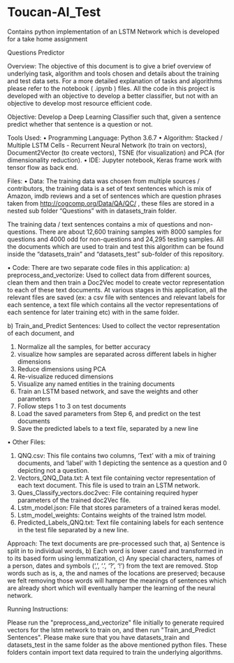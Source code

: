 # Toucan-AI_Test
Contains python implementation of an LSTM Network which is developed for a take home assignment


Questions Predictor

Overview: The objective of this document is to give a brief overview of underlying task, algorithm and tools chosen and details about the training and test data sets. For a more detailed explanation of tasks and algorithms please refer to the notebook ( .ipynb ) files. All the code in this project is developed with an objective to develop a better classifier, but not with an objective to develop most resource efficient code.

Objective: Develop a Deep Learning Classifier such that, given a sentence predict whether that sentence is a question or not.

Tools Used:
•	Programming Language:  Python 3.6.7
•	Algorithm: Stacked / Multiple LSTM Cells - Recurrent Neural Network (to train on vectors), 
Document2Vector (to create vectors), 
TSNE (for visualization) and PCA (for dimensionality reduction).
•	IDE: Jupyter notebook, Keras frame work with tensor flow as back end.

Files:
•	Data:  The training data was chosen from multiple sources / contributors, the training data is a set of text sentences which is mix of Amazon, imdb reviews and a set of sentences which are question phrases taken from http://cogcomp.org/Data/QA/QC/   , these files are stored in a nested sub folder “Questions” with in datasets_train folder. 

The training data / text sentences contains a mix of questions and non-questions. There are about 12,600 training samples with 8000 samples for questions and 4000 odd for non-questions and 24,295 testing samples.
All the documents which are used to train and test this algorithm can be found inside the “datasets_train” and “datasets_test” sub-folder of this repository. 


•	Code: There are two separate code files in this application: 
a)	preprocess_and_vectorize: Used to collect data from different sources, clean them and then train a Doc2Vec model to create vector representation to each of these text documents. At various stages in this application, all the relevant files are saved (ex: a csv file with sentences and relevant labels for each sentence, a text file which contains all the vector representations of each sentence for later training etc) with in the same folder.

b)	Train_and_Predict Sentences: Used to collect the vector representation of each document, and
1.	Normalize all the samples, for better accuracy 
2.	visualize how samples are separated across different labels in higher dimensions
3.	Reduce dimensions using PCA
4.	Re-visualize reduced dimensions
5.	Visualize any named entities in the training documents
6.	Train an LSTM based network, and save the weights and other parameters
7.	Follow steps 1 to 3 on test documents 
8.	Load the saved parameters from Step 6, and predict on the test documents
9.	Save the predicted labels to a text file, separated by a new line

•	Other Files: 
1.	QNQ.csv: This file contains two columns, ‘Text’ with a mix of training documents, and ‘label’ with 1 depicting the sentence as a question and 0 depicting not a question.
2.	Vectors_QNQ_Data.txt:  A text file containing vector representation of each text document. This file is used to train an LSTM network.
3.	Ques_Classify_vectors.doc2vec: File containing required hyper parameters of the trained doc2Vec file.
4.	Lstm_model.json: File that stores parameters of a trained keras model.
5.	Lstm_model_weights: Contains weights of the trained lstm model.
6.	Predicted_Labels_QNQ.txt: Text file containing labels for each sentence  in the test file separated by a new line.






Approach: 
The text documents are pre-processed such that,
a)	Sentence is split in to individual words,
b)	Each word is lower cased and transformed in to its based form using lemmatization,
c)	Any special characters, names of a person, dates and symbols (‘,’, ‘.’, ‘?’, ‘!’) from the text are removed.
Stop words such as is, a, the and names of the locations are preserved; because we felt removing those words will hamper the meanings of sentences which are already short which will eventually hamper the learning of the neural network.





Running Instructions:

Please run the "preprocess_and_vectorize" file initially to generate required vectors for the lstm network to train on, and then run 
"Train_and_Predict Sentences". Please make sure that you have datasets_train and datasets_test in the same folder as the above mentioned 
python files. These folders contain import text data required to train the underlying algorithms.



